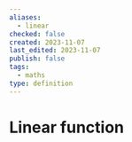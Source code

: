 ```yaml
---
aliases:
  - linear
checked: false
created: 2023-11-07
last_edited: 2023-11-07
publish: false
tags:
  - maths
type: definition
---
```

# Linear function
